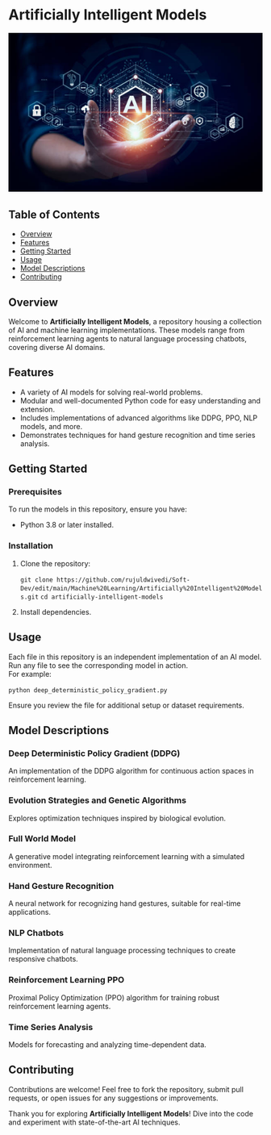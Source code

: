 # Artificially Intelligent Models

![Project Banner](banner.jpg)

## Table of Contents

- [Overview](#overview)
- [Features](#features)
- [Getting Started](#getting-started)
- [Usage](#usage)
- [Model Descriptions](#model-descriptions)
- [Contributing](#contributing)

## Overview

Welcome to **Artificially Intelligent Models**, a repository housing a collection of AI and machine learning implementations. These models range from reinforcement learning agents to natural language processing chatbots, covering diverse AI domains.

## Features

- A variety of AI models for solving real-world problems.
- Modular and well-documented Python code for easy understanding and extension.
- Includes implementations of advanced algorithms like DDPG, PPO, NLP models, and more.
- Demonstrates techniques for hand gesture recognition and time series analysis.

## Getting Started

### Prerequisites

To run the models in this repository, ensure you have:

- Python 3.8 or later installed.

### Installation

1. Clone the repository:

   `git clone https://github.com/rujuldwivedi/Soft-Dev/edit/main/Machine%20Learning/Artificially%20Intelligent%20Models.git`
   `cd artificially-intelligent-models`

2. Install dependencies.

## Usage

Each file in this repository is an independent implementation of an AI model. Run any file to see the corresponding model in action.  
For example:

`python deep_deterministic_policy_gradient.py`

Ensure you review the file for additional setup or dataset requirements.

## Model Descriptions

### Deep Deterministic Policy Gradient (DDPG)
An implementation of the DDPG algorithm for continuous action spaces in reinforcement learning.

### Evolution Strategies and Genetic Algorithms
Explores optimization techniques inspired by biological evolution.

### Full World Model
A generative model integrating reinforcement learning with a simulated environment.

### Hand Gesture Recognition
A neural network for recognizing hand gestures, suitable for real-time applications.

### NLP Chatbots
Implementation of natural language processing techniques to create responsive chatbots.

### Reinforcement Learning PPO
Proximal Policy Optimization (PPO) algorithm for training robust reinforcement learning agents.

### Time Series Analysis
Models for forecasting and analyzing time-dependent data.

## Contributing

Contributions are welcome! Feel free to fork the repository, submit pull requests, or open issues for any suggestions or improvements.

Thank you for exploring **Artificially Intelligent Models**! Dive into the code and experiment with state-of-the-art AI techniques.

